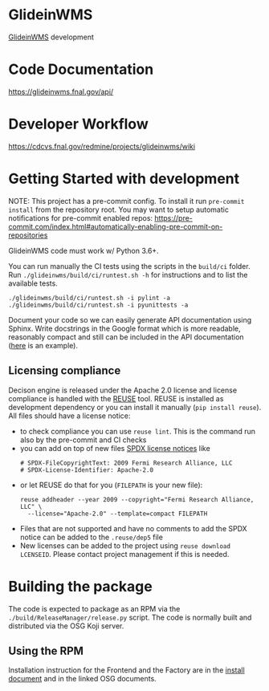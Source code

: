 <!--
SPDX-FileCopyrightText: 2009 Fermi Research Alliance, LLC
SPDX-License-Identifier: Apache-2.0
-->

# GlideinWMS

[GlideinWMS](https://glideinwms.fnal.gov/doc.prd/index.html
) development

# Code Documentation

https://glideinwms.fnal.gov/api/

# Developer Workflow

https://cdcvs.fnal.gov/redmine/projects/glideinwms/wiki

# Getting Started with development

NOTE: This project has a pre-commit config.
To install it run `pre-commit install` from the repository root.
You may want to setup automatic notifications for pre-commit enabled
repos: https://pre-commit.com/index.html#automatically-enabling-pre-commit-on-repositories

GlideinWMS code must work w/ Python 3.6+.

You can run manually the CI tests using the scripts in the `build/ci` folder.
Run `./glideinwms/build/ci/runtest.sh -h` for instructions and to list the available tests.
```shell
./glideinwms/build/ci/runtest.sh -i pylint -a
./glideinwms/build/ci/runtest.sh -i pyunittests -a
```

Document your code so we can easily generate API documentation using Sphinx.
Write docstrings in the Google format which is more readable, reasonably compact
and still can be included in the API documentation ([here](https://www.sphinx-doc.org/en/master/usage/extensions/example_google.html#example-google) is an example).


## Licensing compliance

Decison engine is released under the Apache 2.0 license and license compliance is
handled with the [REUSE](http://reuse.software/) tool.
REUSE is installed as development dependency or you can install it manually
(`pip install reuse`). All files should have a license notice:

- to check compliance you can use `reuse lint`. This is the command run also by the pre-commit and CI checks
- you can add on top of new files [SPDX license notices](https://spdx.org/licenses/) like
  ```
  # SPDX-FileCopyrightText: 2009 Fermi Research Alliance, LLC
  # SPDX-License-Identifier: Apache-2.0
  ```
- or let REUSE do that for you (`FILEPATH` is your new file):
  ```
  reuse addheader --year 2009 --copyright="Fermi Research Alliance, LLC" \
    --license="Apache-2.0" --template=compact FILEPATH
  ```
- Files that are not supported and have no comments to add the SPDX notice
  can be added to the `.reuse/dep5` file
- New licenses can be added to the project using `reuse download LCENSEID`. Please
  contact project management if this is needed.


# Building the package

The code is expected to package as an RPM via the `./build/ReleaseManager/release.py` script.
The code is normally built and distributed via the OSG Koji server.


## Using the RPM

Installation instruction for the Frontend and the Factory are
in the [install document](https://glideinwms.fnal.gov/doc.prd/install.html)
and in the linked OSG documents.

